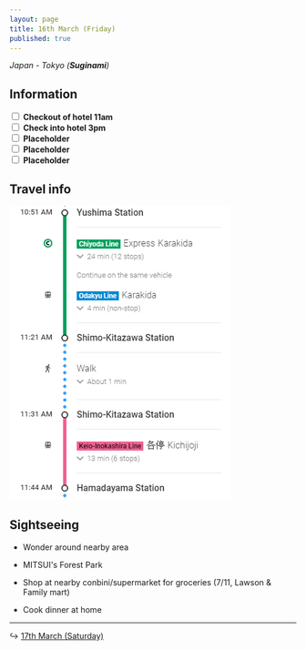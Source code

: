 ```yaml
---
layout: page
title: 16th March (Friday)
published: true
---
```


*Japan - Tokyo (**Suginami**)*

## Information

<div><input class="box" type="checkbox" name="161" /><label type="text" class="strikethrough"> <b>Checkout of hotel 11am</b></label><br /><input class="box" type="checkbox" name="162" /><label type="text" class="strikethrough"> <b>Check into hotel 3pm</b></label><br /><input class="box" type="checkbox" name="163" /><label type="text" class="strikethrough"> <b>Placeholder</b></label><br /><input class="box" type="checkbox" name="164" /><label type="text" class="strikethrough"> <b>Placeholder</b></label><br /><input class="box" type="checkbox" name="165" /><label type="text" class="strikethrough"> <b>Placeholder</b></label></div>

## Travel info

![](/uploads/versions/suginami---x----387-516x---.PNG)

## Sightseeing

* Wonder around nearby area
* MITSUI's Forest Park

* Shop at nearby conbini/supermarket for groceries (7/11, Lawson & Family mart)
* Cook dinner at home

---

↪ [17th March (Saturday)](/days/week1/17mar)